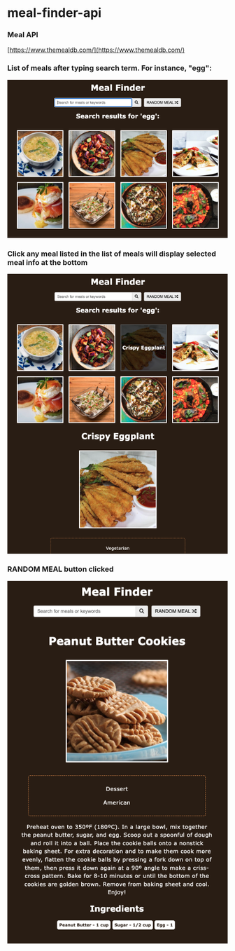 # meal-finder-api

### Meal API

[https://www.themealdb.com/](https://www.themealdb.com/)

### List of meals after typing search term. For instance, "egg":

![meals](./image/meals.png)

### Click any meal listed in the list of meals will display selected meal info at the bottom

![chosen](./image/chosen.png)

### RANDOM MEAL button clicked

![random](./image/random.png)
